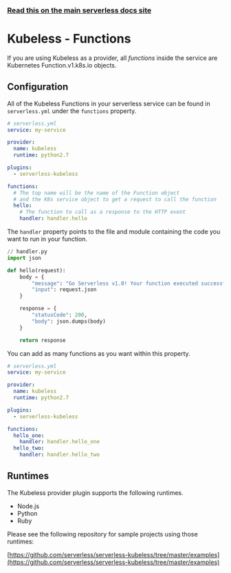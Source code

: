 <!--
title: Serverless Framework - Kubeless Guide - Functions
menuText: Functions
menuOrder: 5
description: How to configure Kubeless functions in the Serverless Framework
layout: Doc
-->

<!-- DOCS-SITE-LINK:START automatically generated  -->
### [Read this on the main serverless docs site](https://www.serverless.com/framework/docs/providers/kubeless/guide/functions)
<!-- DOCS-SITE-LINK:END -->

# Kubeless - Functions

If you are using Kubeless as a provider, all *functions* inside the service are Kubernetes Function.v1.k8s.io objects.

## Configuration

All of the Kubeless Functions in your serverless service can be found in `serverless.yml` under the `functions` property.

```yml
# serverless.yml
service: my-service

provider:
  name: kubeless
  runtime: python2.7

plugins:
  - serverless-kubeless

functions:
  # The top name will be the name of the Function object
  # and the K8s service object to get a request to call the function
  hello:
    # The function to call as a response to the HTTP event
    handler: handler.hello
```

The `handler` property points to the file and module containing the code you want to run in your function.

```python
// handler.py
import json

def hello(request):
    body = {
        "message": "Go Serverless v1.0! Your function executed successfully!",
        "input": request.json
    }

    response = {
        "statusCode": 200,
        "body": json.dumps(body)
    }

    return response
```

You can add as many functions as you want within this property.

```yml
# serverless.yml
service: my-service

provider:
  name: kubeless
  runtime: python2.7

plugins:
  - serverless-kubeless

functions:
  hello_one:
    handler: handler.hello_one
  hello_two:
    handler: handler.hello_two
```

## Runtimes

The Kubeless provider plugin supports the following runtimes.

- Node.js
- Python
- Ruby

Please see the following repository for sample projects using those runtimes:

[https://github.com/serverless/serverless-kubeless/tree/master/examples](https://github.com/serverless/serverless-kubeless/tree/master/examples)
